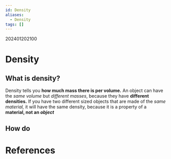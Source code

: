 ```yaml
---
id: Density
aliases:
  - Density
tags: []
---
```


202401202100
# Density

## What is density?

Density tells you **how much mass there is per volume.** An object can have the *same volume* but *different masses*, because they have **different densities.** 
If you have two different sized objects that are made of the *same material,* it will have the same density, because it is a property of a **material, not an *object*** 

## How do



# **References**
